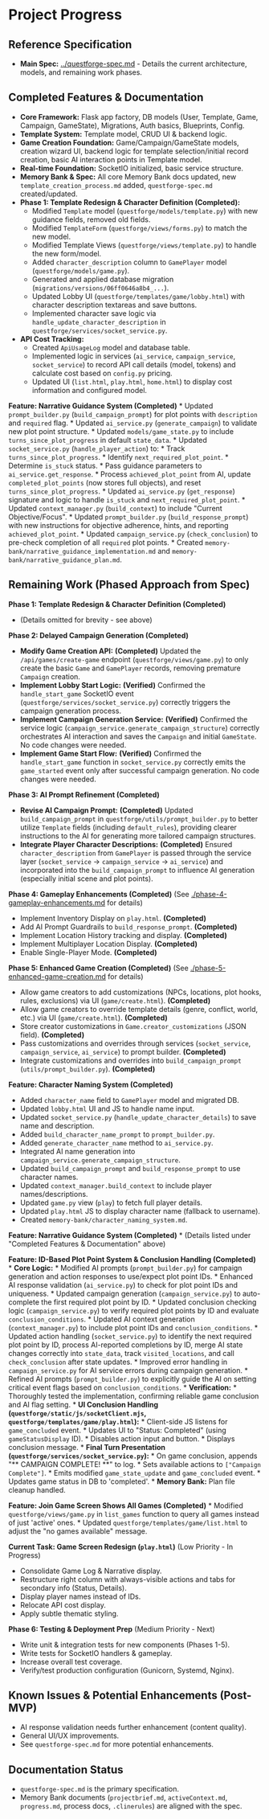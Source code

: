 # Project Progress

## Reference Specification
*   **Main Spec:** [../questforge-spec.md](../questforge-spec.md) - Details the current architecture, models, and remaining work phases.

## Completed Features & Documentation

*   **Core Framework:** Flask app factory, DB models (User, Template, Game, Campaign, GameState), Migrations, Auth basics, Blueprints, Config.
*   **Template System:** Template model, CRUD UI & backend logic.
*   **Game Creation Foundation:** Game/Campaign/GameState models, creation wizard UI, backend logic for template selection/initial record creation, basic AI interaction points in Template model.
*   **Real-time Foundation:** SocketIO initialized, basic service structure.
*   **Memory Bank & Spec:** All core Memory Bank docs updated, new `template_creation_process.md` added, `questforge-spec.md` created/updated.
*   **Phase 1: Template Redesign & Character Definition (Completed):**
    *   Modified `Template` model (`questforge/models/template.py`) with new guidance fields, removed old fields.
    *   Modified `TemplateForm` (`questforge/views/forms.py`) to match the new model.
    *   Modified Template Views (`questforge/views/template.py`) to handle the new form/model.
    *   Added `character_description` column to `GamePlayer` model (`questforge/models/game.py`).
    *   Generated and applied database migration (`migrations/versions/06ff0646a8b4_...`).
    *   Updated Lobby UI (`questforge/templates/game/lobby.html`) with character description textareas and save buttons.
    *   Implemented character save logic via `handle_update_character_description` in `questforge/services/socket_service.py`.
*   **API Cost Tracking:**
    *   Created `ApiUsageLog` model and database table.
    *   Implemented logic in services (`ai_service`, `campaign_service`, `socket_service`) to record API call details (model, tokens) and calculate cost based on `config.py` pricing.
    *   Updated UI (`list.html`, `play.html`, `home.html`) to display cost information and configured model.

**Feature: Narrative Guidance System (Completed)**
    *   Updated `prompt_builder.py` (`build_campaign_prompt`) for plot points with `description` and `required` flag.
    *   Updated `ai_service.py` (`generate_campaign`) to validate new plot point structure.
    *   Updated `models/game_state.py` to include `turns_since_plot_progress` in default `state_data`.
    *   Updated `socket_service.py` (`handle_player_action`) to:
        *   Track `turns_since_plot_progress`.
        *   Identify `next_required_plot_point`.
        *   Determine `is_stuck` status.
        *   Pass guidance parameters to `ai_service.get_response`.
        *   Process `achieved_plot_point` from AI, update `completed_plot_points` (now stores full objects), and reset `turns_since_plot_progress`.
    *   Updated `ai_service.py` (`get_response`) signature and logic to handle `is_stuck` and `next_required_plot_point`.
    *   Updated `context_manager.py` (`build_context`) to include "Current Objective/Focus".
    *   Updated `prompt_builder.py` (`build_response_prompt`) with new instructions for objective adherence, hints, and reporting `achieved_plot_point`.
    *   Updated `campaign_service.py` (`check_conclusion`) to pre-check completion of all `required` plot points.
    *   Created `memory-bank/narrative_guidance_implementation.md` and `memory-bank/narrative_guidance_plan.md`.

## Remaining Work (Phased Approach from Spec)

**Phase 1: Template Redesign & Character Definition (Completed)**
*   (Details omitted for brevity - see above)

**Phase 2: Delayed Campaign Generation (Completed)**

*   **Modify Game Creation API:** **(Completed)** Updated the `/api/games/create-game` endpoint (`questforge/views/game.py`) to only create the basic `Game` and `GamePlayer` records, removing premature `Campaign` creation.
*   **Implement Lobby Start Logic:** **(Verified)** Confirmed the `handle_start_game` SocketIO event (`questforge/services/socket_service.py`) correctly triggers the campaign generation process.
*   **Implement Campaign Generation Service:** **(Verified)** Confirmed the service logic (`campaign_service.generate_campaign_structure`) correctly orchestrates AI interaction and saves the `Campaign` and initial `GameState`. No code changes were needed.
*   **Implement Game Start Flow:** **(Verified)** Confirmed the `handle_start_game` function in `socket_service.py` correctly emits the `game_started` event only after successful campaign generation. No code changes were needed.

**Phase 3: AI Prompt Refinement (Completed)**

*   **Revise AI Campaign Prompt:** **(Completed)** Updated `build_campaign_prompt` in `questforge/utils/prompt_builder.py` to better utilize `Template` fields (including `default_rules`), providing clearer instructions to the AI for generating more tailored campaign structures.
*   **Integrate Player Character Descriptions:** **(Completed)** Ensured `character_description` from `GamePlayer` is passed through the service layer (`socket_service` -> `campaign_service` -> `ai_service`) and incorporated into the `build_campaign_prompt` to influence AI generation (especially initial scene and plot points).

**Phase 4: Gameplay Enhancements (Completed)** (See [./phase-4-gameplay-enhancements.md](./phase-4-gameplay-enhancements.md) for details)

*   Implement Inventory Display on `play.html`. **(Completed)**
*   Add AI Prompt Guardrails to `build_response_prompt`. **(Completed)**
*   Implement Location History tracking and display. **(Completed)**
*   Implement Multiplayer Location Display. **(Completed)**
*   Enable Single-Player Mode. **(Completed)**

**Phase 5: Enhanced Game Creation (Completed)** (See [./phase-5-enhanced-game-creation.md](./phase-5-enhanced-game-creation.md) for details)

*   Allow game creators to add customizations (NPCs, locations, plot hooks, rules, exclusions) via UI (`game/create.html`). **(Completed)**
*   Allow game creators to override template details (genre, conflict, world, etc.) via UI (`game/create.html`). **(Completed)**
*   Store creator customizations in `Game.creator_customizations` (JSON field). **(Completed)**
*   Pass customizations and overrides through services (`socket_service`, `campaign_service`, `ai_service`) to prompt builder. **(Completed)**
*   Integrate customizations and overrides into `build_campaign_prompt` (`utils/prompt_builder.py`). **(Completed)**

**Feature: Character Naming System (Completed)**

*   Added `character_name` field to `GamePlayer` model and migrated DB.
*   Updated `lobby.html` UI and JS to handle name input.
*   Updated `socket_service.py` (`handle_update_character_details`) to save name and description.
*   Added `build_character_name_prompt` to `prompt_builder.py`.
*   Added `generate_character_name` method to `ai_service.py`.
*   Integrated AI name generation into `campaign_service.generate_campaign_structure`.
*   Updated `build_campaign_prompt` and `build_response_prompt` to use character names.
*   Updated `context_manager.build_context` to include player names/descriptions.
*   Updated `game.py` view (`play`) to fetch full player details.
*   Updated `play.html` JS to display character name (fallback to username).
*   Created `memory-bank/character_naming_system.md`.

**Feature: Narrative Guidance System (Completed)**
    *   (Details listed under "Completed Features & Documentation" above)

**Feature: ID-Based Plot Point System & Conclusion Handling (Completed)**
    *   **Core Logic:**
        *   Modified AI prompts (`prompt_builder.py`) for campaign generation and action responses to use/expect plot point IDs.
        *   Enhanced AI response validation (`ai_service.py`) to check for plot point IDs and uniqueness.
        *   Updated campaign generation (`campaign_service.py`) to auto-complete the first required plot point by ID.
        *   Updated conclusion checking logic (`campaign_service.py`) to verify required plot points by ID and evaluate `conclusion_conditions`.
        *   Updated AI context generation (`context_manager.py`) to include plot point IDs and `conclusion_conditions`.
        *   Updated action handling (`socket_service.py`) to identify the next required plot point by ID, process AI-reported completions by ID, merge AI state changes correctly into `state_data`, track `visited_locations`, and call `check_conclusion` after state updates.
        *   Improved error handling in `campaign_service.py` for AI service errors during campaign generation.
        *   Refined AI prompts (`prompt_builder.py`) to explicitly guide the AI on setting critical event flags based on `conclusion_conditions`.
    *   **Verification:**
        *   Thoroughly tested the implementation, confirming reliable game conclusion and AI flag setting.
    *   **UI Conclusion Handling (`questforge/static/js/socketClient.mjs`, `questforge/templates/game/play.html`):**
        *   Client-side JS listens for `game_concluded` event.
        *   Updates UI to "Status: Completed" (using `gameStatusDisplay` ID).
        *   Disables action input and button.
        *   Displays conclusion message.
    *   **Final Turn Presentation (`questforge/services/socket_service.py`):**
        *   On game conclusion, appends "** CAMPAIGN COMPLETE! **" to log.
        *   Sets available actions to `["Campaign Complete"]`.
        *   Emits modified `game_state_update` and `game_concluded` event.
        *   Updates game status in DB to 'completed'.
    *   **Memory Bank:** Plan file cleanup handled.

**Feature: Join Game Screen Shows All Games (Completed)**
    *   Modified `questforge/views/game.py` in `list_games` function to query all games instead of just 'active' ones.
    *   Updated `questforge/templates/game/list.html` to adjust the "no games available" message.

**Current Task: Game Screen Redesign (`play.html`)** (Low Priority - In Progress)

*   Consolidate Game Log & Narrative display.
*   Restructure right column with always-visible actions and tabs for secondary info (Status, Details).
*   Display player names instead of IDs.
*   Relocate API cost display.
*   Apply subtle thematic styling.

**Phase 6: Testing & Deployment Prep** (Medium Priority - Next)

*   Write unit & integration tests for new components (Phases 1-5).
*   Write tests for SocketIO handlers & gameplay.
*   Increase overall test coverage.
*   Verify/test production configuration (Gunicorn, Systemd, Nginx).

## Known Issues & Potential Enhancements (Post-MVP)

*   AI response validation needs further enhancement (content quality).
*   General UI/UX improvements.
*   See `questforge-spec.md` for more potential enhancements.

## Documentation Status
*   `questforge-spec.md` is the primary specification.
*   Memory Bank documents (`projectbrief.md`, `activeContext.md`, `progress.md`, process docs, `.clinerules`) are aligned with the spec.
